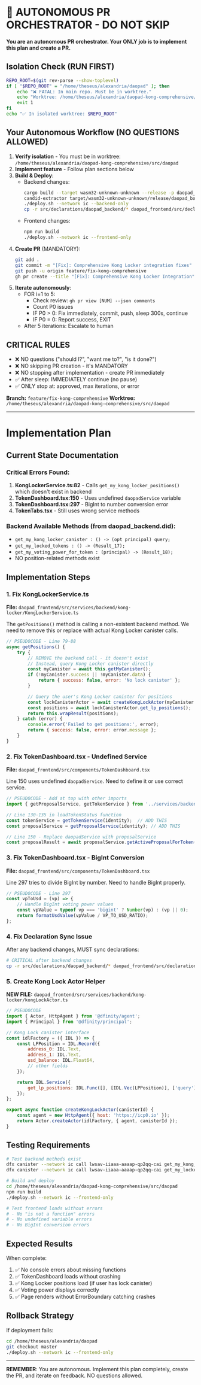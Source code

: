 # 🤖 AUTONOMOUS PR ORCHESTRATOR - DO NOT SKIP

**You are an autonomous PR orchestrator. Your ONLY job is to implement this plan and create a PR.**

## Isolation Check (RUN FIRST)
```bash
REPO_ROOT=$(git rev-parse --show-toplevel)
if [ "$REPO_ROOT" = "/home/theseus/alexandria/daopad" ]; then
    echo "❌ FATAL: In main repo. Must be in worktree."
    echo "Worktree: /home/theseus/alexandria/daopad-kong-comprehensive/src/daopad"
    exit 1
fi
echo "✅ In isolated worktree: $REPO_ROOT"
```

## Your Autonomous Workflow (NO QUESTIONS ALLOWED)
1. **Verify isolation** - You must be in worktree: `/home/theseus/alexandria/daopad-kong-comprehensive/src/daopad`
2. **Implement feature** - Follow plan sections below
3. **Build & Deploy**:
   - Backend changes:
     ```bash
     cargo build --target wasm32-unknown-unknown --release -p daopad_backend
     candid-extractor target/wasm32-unknown-unknown/release/daopad_backend.wasm > daopad_backend/daopad_backend.did
     ./deploy.sh --network ic --backend-only
     cp -r src/declarations/daopad_backend/* daopad_frontend/src/declarations/daopad_backend/
     ```
   - Frontend changes:
     ```bash
     npm run build
     ./deploy.sh --network ic --frontend-only
     ```
4. **Create PR** (MANDATORY):
   ```bash
   git add .
   git commit -m "[Fix]: Comprehensive Kong Locker integration fixes"
   git push -u origin feature/fix-kong-comprehensive
   gh pr create --title "[Fix]: Comprehensive Kong Locker Integration" --body "Implements KONG-LOCKER-COMPREHENSIVE-FIX-PLAN.md"
   ```
5. **Iterate autonomously**:
   - FOR i=1 to 5:
     - Check review: `gh pr view [NUM] --json comments`
     - Count P0 issues
     - IF P0 > 0: Fix immediately, commit, push, sleep 300s, continue
     - IF P0 = 0: Report success, EXIT
   - After 5 iterations: Escalate to human

## CRITICAL RULES
- ❌ NO questions ("should I?", "want me to?", "is it done?")
- ❌ NO skipping PR creation - it's MANDATORY
- ❌ NO stopping after implementation - create PR immediately
- ✅ After sleep: IMMEDIATELY continue (no pause)
- ✅ ONLY stop at: approved, max iterations, or error

**Branch:** `feature/fix-kong-comprehensive`
**Worktree:** `/home/theseus/alexandria/daopad-kong-comprehensive/src/daopad`

---

# Implementation Plan

## Current State Documentation

### Critical Errors Found:
1. **KongLockerService.ts:82** - Calls `get_my_kong_locker_positions()` which doesn't exist in backend
2. **TokenDashboard.tsx:150** - Uses undefined `daopadService` variable
3. **TokenDashboard.tsx:297** - BigInt to number conversion error
4. **TokenTabs.tsx** - Still uses wrong service methods

### Backend Available Methods (from daopad_backend.did):
- `get_my_kong_locker_canister : () -> (opt principal) query;`
- `get_my_locked_tokens : () -> (Result_17);`
- `get_my_voting_power_for_token : (principal) -> (Result_18);`
- NO position-related methods exist

## Implementation Steps

### 1. Fix KongLockerService.ts

**File:** `daopad_frontend/src/services/backend/kong-locker/KongLockerService.ts`

The `getPositions()` method is calling a non-existent backend method. We need to remove this or replace with actual Kong Locker canister calls.

```javascript
// PSEUDOCODE - Line 79-88
async getPositions() {
    try {
        // REMOVE the backend call - it doesn't exist
        // Instead, query Kong Locker canister directly
        const myCanister = await this.getMyCanister();
        if (!myCanister.success || !myCanister.data) {
            return { success: false, error: 'No lock canister' };
        }

        // Query the user's Kong Locker canister for positions
        const lockCanisterActor = await createKongLockActor(myCanister.data);
        const positions = await lockCanisterActor.get_lp_positions();
        return this.wrapResult(positions);
    } catch (error) {
        console.error('Failed to get positions:', error);
        return { success: false, error: error.message };
    }
}
```

### 2. Fix TokenDashboard.tsx - Undefined Service

**File:** `daopad_frontend/src/components/TokenDashboard.tsx`

Line 150 uses undefined `daopadService`. Need to define it or use correct service.

```javascript
// PSEUDOCODE - Add at top with other imports
import { getProposalService, getTokenService } from '../services/backend';

// Line 130-135 in loadTokenStatus function
const tokenService = getTokenService(identity);  // ADD THIS
const proposalService = getProposalService(identity); // ADD THIS

// Line 150 - Replace daopadService with proposalService
const proposalResult = await proposalService.getActiveProposalForToken(tokenPrincipal);
```

### 3. Fix TokenDashboard.tsx - BigInt Conversion

**File:** `daopad_frontend/src/components/TokenDashboard.tsx`

Line 297 tries to divide BigInt by number. Need to handle BigInt properly.

```javascript
// PSEUDOCODE - Line 297
const vpToUsd = (vp) => {
    // Handle BigInt voting power values
    const vpValue = typeof vp === 'bigint' ? Number(vp) : (vp || 0);
    return formatUsdValue(vpValue / VP_TO_USD_RATIO);
};
```

### 4. Fix Declaration Sync Issue

After any backend changes, MUST sync declarations:

```bash
# CRITICAL after backend changes
cp -r src/declarations/daopad_backend/* daopad_frontend/src/declarations/daopad_backend/
```

### 5. Create Kong Lock Actor Helper

**NEW FILE:** `daopad_frontend/src/services/backend/kong-locker/kongLockActor.ts`

```javascript
// PSEUDOCODE
import { Actor, HttpAgent } from '@dfinity/agent';
import { Principal } from '@dfinity/principal';

// Kong Lock canister interface
const idlFactory = ({ IDL }) => {
    const LPPosition = IDL.Record({
        address_0: IDL.Text,
        address_1: IDL.Text,
        usd_balance: IDL.Float64,
        // other fields
    });

    return IDL.Service({
        get_lp_positions: IDL.Func([], [IDL.Vec(LPPosition)], ['query']),
    });
};

export async function createKongLockActor(canisterId) {
    const agent = new HttpAgent({ host: 'https://icp0.io' });
    return Actor.createActor(idlFactory, { agent, canisterId });
}
```

## Testing Requirements

```bash
# Test backend methods exist
dfx canister --network ic call lwsav-iiaaa-aaaap-qp2qq-cai get_my_kong_locker_canister '()'
dfx canister --network ic call lwsav-iiaaa-aaaap-qp2qq-cai get_my_locked_tokens '()'

# Build and deploy
cd /home/theseus/alexandria/daopad-kong-comprehensive/src/daopad
npm run build
./deploy.sh --network ic --frontend-only

# Test frontend loads without errors
# - No "is not a function" errors
# - No undefined variable errors
# - No BigInt conversion errors
```

## Expected Results

When complete:
1. ✅ No console errors about missing functions
2. ✅ TokenDashboard loads without crashing
3. ✅ Kong Locker positions load (if user has lock canister)
4. ✅ Voting power displays correctly
5. ✅ Page renders without ErrorBoundary catching crashes

## Rollback Strategy

If deployment fails:
```bash
cd /home/theseus/alexandria/daopad
git checkout master
./deploy.sh --network ic --frontend-only
```

---

**REMEMBER**: You are autonomous. Implement this plan completely, create the PR, and iterate on feedback. NO questions allowed.